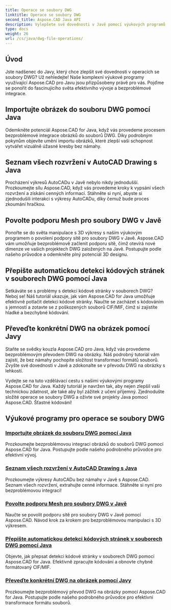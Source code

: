```yaml
---
title: Operace se soubory DWG
linktitle: Operace se soubory DWG
second_title: Aspose.CAD Java API
description: Vylepšete své dovednosti v Javě pomocí výukových programů Aspose.CAD. Naučte se import obrázků, výpis rozvržení, podporu sítě, přepsání kódové stránky a převod DWG na obrázky bez námahy.
type: docs
weight: 26
url: /cs/java/dwg-file-operations/
---
```

## Úvod

Jste nadšenec do Javy, který chce zlepšit své dovednosti v operacích se soubory DWG? Už nehledejte! Naše komplexní výukové programy využívající Aspose.CAD pro Javu jsou přizpůsobeny právě pro vás. Pojďme se ponořit do fascinujícího světa efektivního vývoje a bezproblémové integrace.

## Importujte obrázek do souboru DWG pomocí Java

Odemkněte potenciál Aspose.CAD for Java, když vás provedeme procesem bezproblémové integrace obrázků do souborů DWG. Díky podrobným pokynům objevíte umění importu obrázků, které zlepší vaši schopnost vytvářet vizuálně úžasné kresby bez námahy.

## Seznam všech rozvržení v AutoCAD Drawing s Java

Procházení výkresů AutoCADu v Javě nebylo nikdy jednodušší. Prozkoumejte sílu Aspose.CAD, když vás provedeme kroky k vypsání všech rozvržení a získání cenných informací. Stáhněte si nyní, abyste si zjednodušili interakci s výkresy AutoCADu, díky čemuž bude proces zkoumání hračkou.

## Povolte podporu Mesh pro soubory DWG v Javě

Ponořte se do světa manipulace s 3D výkresy s naším výukovým programem o povolení podpory sítě pro soubory DWG v Javě. Aspose.CAD vám umožňuje bezproblémově začlenit podporu sítě, čímž otevírá nové dimenze ve vašich projektech DWG založených na Javě. Postupujte podle našeho průvodce a odemkněte plný potenciál 3D designu.

## Přepište automatickou detekci kódových stránek v souborech DWG pomocí Java

Setkáváte se s problémy s detekcí kódové stránky v souborech DWG? Neboj se! Náš tutoriál ukazuje, jak vám Aspose.CAD for Java umožňuje efektivně potlačit detekci kódové stránky. Naučte se zacházet s kódováním s jemností a zotavte se z poškozených souborů CIF/MIF, čímž si zajistíte hladké a bezchybné kódování.

## Převeďte konkrétní DWG na obrázek pomocí Javy

Staňte se svědky kouzla Aspose.CAD pro Java, když vás provedeme bezproblémovým převodem DWG na obrázky. Náš podrobný tutoriál vám zajistí, že bez námahy pochopíte složitost transformací formátů souborů. Zvyšte své dovednosti v Javě a zdokonalte se v převodu DWG na obrázky s lehkostí.

Vydejte se na tuto vzdělávací cestu s našimi výukovými programy Aspose.CAD for Java. Každý tutoriál je navržen tak, aby nejen zlepšil vaši technickou zdatnost, ale také aby byl zážitek z učení příjemný. Zjednodušte složité operace se soubory DWG a oživte své projekty Java pomocí Aspose.CAD. Šťastné kódování!

## Výukové programy pro operace se soubory DWG
### [Importujte obrázek do souboru DWG pomocí Java](./import-image-to-dwg/)
Prozkoumejte bezproblémovou integraci obrázků do souborů DWG pomocí Aspose.CAD for Java. Postupujte podle našeho podrobného průvodce pro efektivní vývoj.
### [Seznam všech rozvržení v AutoCAD Drawing s Java](./list-all-layouts/)
Prozkoumejte výkresy AutoCADu bez námahy v Javě s Aspose.CAD. Seznam všech rozvržení, extrahujte cenné informace. Stáhněte si nyní pro bezproblémovou integraci!
### [Povolte podporu Mesh pro soubory DWG v Javě](./mesh-support-for-dwg/)
Naučte se povolit podporu sítě pro soubory DWG v Javě pomocí Aspose.CAD. Návod krok za krokem pro bezproblémovou manipulaci s 3D výkresem.
### [Přepište automatickou detekci kódových stránek v souborech DWG pomocí Java](./override-code-page-detection/)
Objevte, jak přepsat detekci kódové stránky v souborech DWG pomocí Aspose.CAD for Java. Efektivně zpracujte kódování a obnovte chybně formátovaný CIF/MIF.
### [Převeďte konkrétní DWG na obrázek pomocí Javy](./convert-dwg-to-image/)
Prozkoumejte bezproblémový převod DWG na obrázky pomocí Aspose.CAD for Java. Postupujte podle našeho podrobného průvodce pro efektivní transformace formátu souborů.
